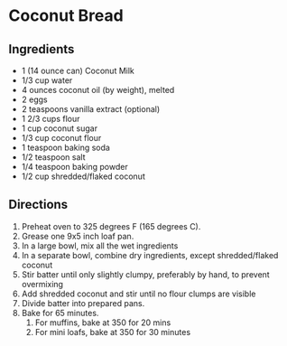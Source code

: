 # Coconut Bread

## Ingredients

- 1 (14 ounce can) Coconut Milk
- 1/3 cup water
- 4 ounces coconut oil (by weight), melted
- 2 eggs
- 2 teaspoons vanilla extract (optional)
- 1 2/3 cups flour
- 1 cup coconut sugar
- 1/3 cup coconut flour
- 1 teaspoon baking soda
- 1/2 teaspoon salt
- 1/4 teaspoon baking powder
- 1/2 cup shredded/flaked coconut

## Directions

1. Preheat oven to 325 degrees F (165 degrees C).
1. Grease one 9x5 inch loaf pan.
1. In a large bowl, mix all the wet ingredients
1. In a separate bowl, combine dry ingredients, except shredded/flaked coconut
1. Stir batter until only slightly clumpy, preferably by hand, to prevent overmixing
1. Add shredded coconut and stir until no flour clumps are visible
1. Divide batter into prepared pans.
1. Bake for 65 minutes.
    1. For muffins, bake at 350 for 20 mins
    1. For mini loafs, bake at 350 for 30 minutes

